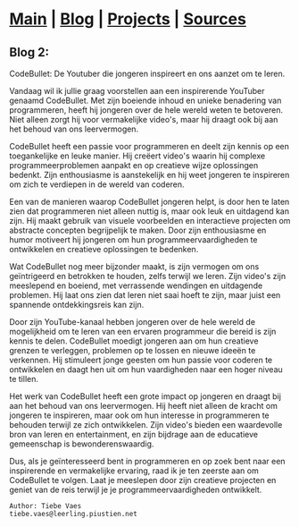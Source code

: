 # [Main](index.md)  |  [Blog](blognav.md)  | [Projects](projectnav.md) | [Sources](sources.md)

## Blog 2:

CodeBullet: De Youtuber die jongeren inspireert en ons aanzet om te leren.

Vandaag wil ik jullie graag voorstellen aan een inspirerende YouTuber genaamd CodeBullet. Met zijn boeiende inhoud en unieke benadering van programmeren, heeft hij jongeren over de hele wereld weten te betoveren. Niet alleen zorgt hij voor vermakelijke video's, maar hij draagt ook bij aan het behoud van ons leervermogen.

CodeBullet heeft een passie voor programmeren en deelt zijn kennis op een toegankelijke en leuke manier. Hij creëert video's waarin hij complexe programmeerproblemen aanpakt en op creatieve wijze oplossingen bedenkt. Zijn enthousiasme is aanstekelijk en hij weet jongeren te inspireren om zich te verdiepen in de wereld van coderen.

Een van de manieren waarop CodeBullet jongeren helpt, is door hen te laten zien dat programmeren niet alleen nuttig is, maar ook leuk en uitdagend kan zijn. Hij maakt gebruik van visuele voorbeelden en interactieve projecten om abstracte concepten begrijpelijk te maken. Door zijn enthousiasme en humor motiveert hij jongeren om hun programmeervaardigheden te ontwikkelen en creatieve oplossingen te bedenken.

Wat CodeBullet nog meer bijzonder maakt, is zijn vermogen om ons geïntrigeerd en betrokken te houden, zelfs terwijl we leren. Zijn video's zijn meeslepend en boeiend, met verrassende wendingen en uitdagende problemen. Hij laat ons zien dat leren niet saai hoeft te zijn, maar juist een spannende ontdekkingsreis kan zijn.

Door zijn YouTube-kanaal hebben jongeren over de hele wereld de mogelijkheid om te leren van een ervaren programmeur die bereid is zijn kennis te delen. CodeBullet moedigt jongeren aan om hun creatieve grenzen te verleggen, problemen op te lossen en nieuwe ideeën te verkennen. Hij stimuleert jonge geesten om hun passie voor coderen te ontwikkelen en daagt hen uit om hun vaardigheden naar een hoger niveau te tillen.

Het werk van CodeBullet heeft een grote impact op jongeren en draagt bij aan het behoud van ons leervermogen. Hij heeft niet alleen de kracht om jongeren te inspireren, maar ook om hun interesse in programmeren te behouden terwijl ze zich ontwikkelen. Zijn video's bieden een waardevolle bron van leren en entertainment, en zijn bijdrage aan de educatieve gemeenschap is bewonderenswaardig.

Dus, als je geïnteresseerd bent in programmeren en op zoek bent naar een inspirerende en vermakelijke ervaring, raad ik je ten zeerste aan om CodeBullet te volgen. Laat je meeslepen door zijn creatieve projecten en geniet van de reis terwijl je je programmeervaardigheden ontwikkelt.

    Author: Tiebe Vaes
    tiebe.vaes@leerling.piustien.net